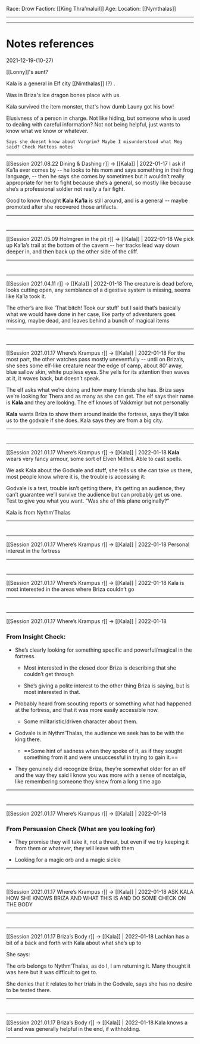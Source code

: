 Race: Drow
Faction: [[King Thra’maluil]]
Age:
Location: [[Nymthalas]]



---
---
# Notes references
2021-12-19-(10-27)

[[Lonny]]'s aunt?

Kala is a general in Elf city [[Nimthalas]] (?) . 

Was in Briza's Ice dragon bones place with us.

Kala survived the item monster, that's how dumb Launy got his bow!

Elusivness of a person in charge. Not like hiding, but someone who is used to dealing with careful information? Not not being helpful, just wants to know what we know or whatever.

```
Says she doesnt know about Vorgrim? Maybe I misunderstood what Meg said? Check Matteos notes
```

---

[[Session 2021.08.22 Dining & Dashing r]] -> [[Kala]] | 2022-01-17
I ask if Ka’la ever comes by -- he looks to his mom and says something in their frog language, -- then he says she comes by sometimes but it wouldn’t really appropriate for her to fight because she’s a general, so mostly like because she’s a professional soldier not really a fair fight.

Good to know thought **Kala Ka’la** is still around, and is a general -- maybe promoted after she recovered those artifacts.

---


#
---

[[Session 2021.05.09 Holmgren in the pit r]] -> [[Kala]] | 2022-01-18
We pick up Ka’la’s trail at the bottom of the cavern -- her tracks lead way down deeper in, and then back up the other side of the cliff.

---


#
---

[[Session 2021.04.11 r]] -> [[Kala]] | 2022-01-18
The creature is dead before, looks cutting open, any semblance of a digestive system is missing, seems like Ka’la took it.

  

The other’s are like ‘That bitch! Took our stuff’ but I said that’s basically what we would have done in her case, like party of adventurers goes missing, maybe dead, and leaves behind a bunch of magical items

---


#
---

[[Session 2021.01.17 Where’s Krampus r]] -> [[Kala]] | 2022-01-18
For the most part, the other watches pass mostly uneventfully -- until on Briza’s, she sees some elf-like creature near the edge of camp, about 80’ away, blue sallow skin, white pupiless eyes. She yells for its attention then waves at it, it waves back, but doesn’t speak.

  

The elf asks what we’re doing and how many friends she has. Briza says we’re looking for Thera and as many as she can get. The elf says their name is **Kala** and they are looking. The elf knows of Vakkmigr but not personally

  

**Kala** wants Briza to show them around inside the fortress, says they’ll take us to the godvale if she does. Kala says they are from a big city.

---


#
---

[[Session 2021.01.17 Where’s Krampus r]] -> [[Kala]] | 2022-01-18
**Kala** wears very fancy armour, some sort of Elven Mithril. Able to cast spells.

  

We ask Kala about the Godvale and stuff, she tells us she can take us there, most people know where it is, the trouble is accessing it:

Godvale is a test, trouble isn’t getting there, it’s getting an audience, they can’t guarantee we’ll survive the audience but can probably get us one. Test to give you what you want. “Was she of this plane originally?”

Kala is from Nythm’Thalas

---


#
---

[[Session 2021.01.17 Where’s Krampus r]] -> [[Kala]] | 2022-01-18
Personal interest in the fortress

---


#
---

[[Session 2021.01.17 Where’s Krampus r]] -> [[Kala]] | 2022-01-18
Kala is most interested in the areas where Briza couldn’t go

---


#
---

[[Session 2021.01.17 Where’s Krampus r]] -> [[Kala]] | 2022-01-18
### From Insight Check:

-   She’s clearly looking for something specific and powerful/magical in the fortress.
    
    -   Most interested in the closed door Briza is describing that she couldn’t get through
        
    -   She’s giving a polite interest to the other thing Briza is saying, but is most interested in that.
        
-   Probably heard from scouting reports or something what had happened at the fortress, and that it was more easily accessible now.
    
    -   Some militaristic/driven character about them.
        
-   Godvale is in Nythm’Thalas, the audience we seek has to be with the king there.
    
    -   ==Some hint of sadness when they spoke of it, as if they sought something from it and were unsuccessful in trying to gain it.==
        
-   They genuinely did recognize Briza, they’re somewhat older for an elf and the way they said I know you was more with a sense of nostalgia, like remembering someone they knew from a long time ago

---


#
---

[[Session 2021.01.17 Where’s Krampus r]] -> [[Kala]] | 2022-01-18
### From Persuasion Check (What are you looking for)

-   They promise they will take it, not a threat, but even if we try keeping it from them or whatever, they will leave with them
    
-   Looking for a magic orb and a magic sickle

---


#
---

[[Session 2021.01.17 Where’s Krampus r]] -> [[Kala]] | 2022-01-18
ASK KALA HOW SHE KNOWS BRIZA AND WHAT THIS IS AND DO SOME CHECK ON THE BODY

---


#
---

[[Session 2021.01.17 Briza’s Body r]] -> [[Kala]] | 2022-01-18
Lachlan has a bit of a back and forth with Kala about what she’s up to

She says:

The orb belongs to Nythm’Thalas, as do I, I am returning it. Many thought it was here but it was difficult to get to.

She denies that it relates to her trials in the Godvale, says she has no desire to be tested there.

---


#
---

[[Session 2021.01.17 Briza’s Body r]] -> [[Kala]] | 2022-01-18
Kala knows a lot and was generally helpful in the end, if withholding.

---
